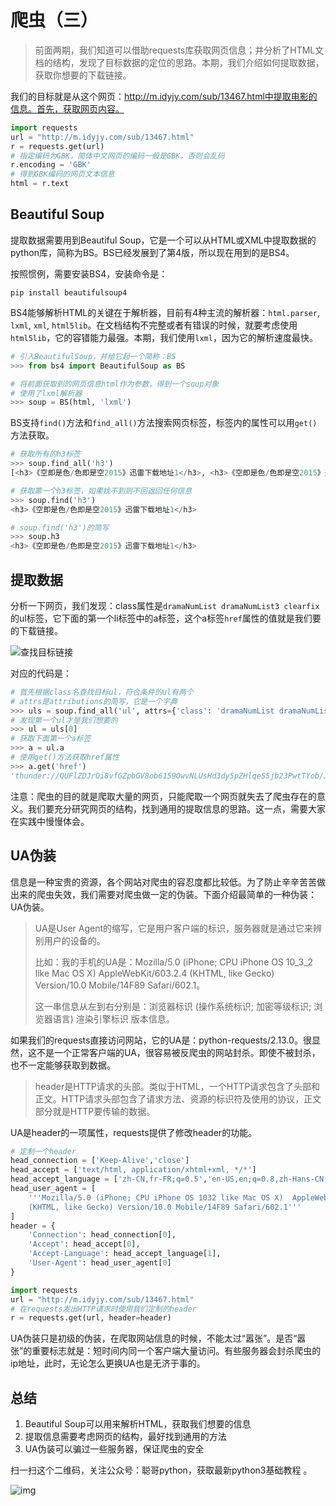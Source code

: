# 爬虫（三）

> 前面两期，我们知道可以借助requests库获取网页信息；并分析了HTML文档的结构，发现了目标数据的定位的思路。本期，我们介绍如何提取数据，获取你想要的下载链接。

我们的目标就是从这个网页：http://m.idyjy.com/sub/13467.html中提取电影的信息。首先，获取网页内容。

```python
import requests
url = "http://m.idyjy.com/sub/13467.html"
r = requests.get(url)
# 指定编码为GBK，简体中文网页的编码一般是GBK，否则会乱码
r.encoding = 'GBK'
# 得到GBK编码的网页文本信息
html = r.text
```

## Beautiful Soup

提取数据需要用到Beautiful Soup，它是一个可以从HTML或XML中提取数据的python库，简称为BS。BS已经发展到了第4版，所以现在用到的是BS4。

按照惯例，需要安装BS4，安装命令是：

```shell
pip install beautifulsoup4
```

BS4能够解析HTML的关键在于解析器，目前有4种主流的解析器：`html.parser`, `lxml`, `xml`, `html5lib`。在文档结构不完整或者有错误的时候，就要考虑使用`html5lib`，它的容错能力最强。本期，我们使用`lxml`，因为它的解析速度最快。

```python
# 引入BeautifulSoup，并给它起一个简称：BS
>>> from bs4 import BeautifulSoup as BS

# 将前面获取到的网页信息html作为参数，得到一个soup对象
# 使用了lxml解析器
>>> soup = BS(html, 'lxml')

```

BS支持`find()`方法和`find_all()`方法搜索网页标签，标签内的属性可以用`get()`方法获取。

```python
# 获取所有的h3标签
>>> soup.find_all('h3')
[<h3>《空即是色/色即是空2015》迅雷下载地址1</h3>, <h3>《空即是色/色即是空2015》迅雷下载地址2</h3>, <h3>《空即是色/色即是空2015》下载说明</h3>, <h3>《空即是色/色即是空2015》详细信息</h3>, <h3>相似推荐</h3>]

# 获取第一个h3标签，如果找不到则不回返回任何信息
>>> soup.find('h3')
<h3>《空即是色/色即是空2015》迅雷下载地址1</h3>

# soup.find('h3')的简写
>>> soup.h3
<h3>《空即是色/色即是空2015》迅雷下载地址1</h3>
```

## 提取数据

分析一下网页，我们发现：class属性是`dramaNumList dramaNumList3 clearfix`的ul标签，它下面的第一个li标签中的a标签，这个a标签`href`属性的值就是我们要的下载链接。

![查找目标链接](http://opa63tcx6.bkt.clouddn.com/pictures/%E6%9F%A5%E6%89%BE%E9%93%BE%E6%8E%A5.png)

对应的代码是：

```python
# 首先根据class名查找目标ul，符合条件的ul有两个
# attrs是attributions的简写，它是一个字典
>>> uls = soup.find_all('ul', attrs={'class': 'dramaNumList dramaNumList3 clearfix'})
# 发现第一个ul才是我们想要的
>>> ul = uls[0]
# 获取下面第一个a标签
>>> a = ul.a
# 使用get()方法获取href属性
>>> a.get('href')
'thunder://QUFlZDJrOi8vfGZpbGV8ob6159OwvNLUsHd3dy5pZHlqeS5jb23PwtTYob/Jq7y0yse/1S4yMDE1LkhEuqvT79bQ19YubXA0fDczMDk2ODIwMXwxOUEzMzRBRjgxQjU3REEzMjc5NjQ5MDIzNjQ1MDA0N3xoPUNaNTI2R0dCNVY0SjdRT1FBWVFaVTNGWTcyUUQ1TDdPfC9aWg=='
```

注意：爬虫的目的就是爬取大量的网页，只能爬取一个网页就失去了爬虫存在的意义。我们要充分研究网页的结构，找到通用的提取信息的思路。这一点，需要大家在实践中慢慢体会。

## UA伪装

信息是一种宝贵的资源，各个网站对爬虫的容忍度都比较低。为了防止辛辛苦苦做出来的爬虫失效，我们需要对爬虫做一定的伪装。下面介绍最简单的一种伪装：UA伪装。

> UA是User Agent的缩写，它是用户客户端的标识，服务器就是通过它来辨别用户的设备的。
>
> 比如：我的手机的UA是：Mozilla/5.0 (iPhone; CPU iPhone OS 10_3_2 like Mac OS X)  AppleWebKit/603.2.4  (KHTML, like Gecko) Version/10.0 Mobile/14F89 Safari/602.1。
>
> 这一串信息从左到右分别是：浏览器标识 (操作系统标识; 加密等级标识; 浏览器语言) 渲染引擎标识 版本信息。

如果我们的requests直接访问网站，它的UA是：python-requests/2.13.0。很显然，这不是一个正常客户端的UA，很容易被反爬虫的网站封杀。即使不被封杀，也不一定能够获取到数据。

> header是HTTP请求的头部。类似于HTML，一个HTTP请求包含了头部和正文。HTTP请求头部包含了请求方法、资源的标识符及使用的协议，正文部分就是HTTP要传输的数据。

UA是header的一项属性，requests提供了修改header的功能。

```python
# 定制一个header
head_connection = ['Keep-Alive','close']
head_accept = ['text/html, application/xhtml+xml, */*']
head_accept_language = ['zh-CN,fr-FR;q=0.5','en-US,en;q=0.8,zh-Hans-CN;q=0.5,zh-Hans;q=0.3']
head_user_agent = [
    '''Mozilla/5.0 (iPhone; CPU iPhone OS 1032 like Mac OS X)  AppleWebKit/603.2.4  
    (KHTML, like Gecko) Version/10.0 Mobile/14F89 Safari/602.1'''
]
header = {
    'Connection': head_connection[0],
    'Accept': head_accept[0],
    'Accept-Language': head_accept_language[1],
    'User-Agent': head_user_agent[0]
}

import requests
url = "http://m.idyjy.com/sub/13467.html"
# 在requests发出HTTP请求时使用我们定制的header
r = requests.get(url, header=header)
```

UA伪装只是初级的伪装，在爬取网站信息的时候，不能太过“嚣张”。是否“嚣张”的重要标志就是：短时间内同一个客户端大量访问。有些服务器会封杀爬虫的ip地址，此时，无论怎么更换UA也是无济于事的。

## 总结

1. Beautiful Soup可以用来解析HTML，获取我们想要的信息
2. 提取信息需要考虑网页的结构，最好找到通用的方法
3. UA伪装可以骗过一些服务器，保证爬虫的安全

扫一扫这个二维码，关注公众号：聪哥python，获取最新python3基础教程 。

![img](http://mmbiz.qpic.cn/mmbiz_jpg/yQOGaRouhVreicib77WTAHp9H3AptSeTuaEiawPVOhthVfTDmOnrKAknibibMH3ADF3KVTUxiabTtDiaiaUrKibYh0QVX0Q/640?wx_fmt=jpeg&tp=webp&wxfrom=5&wx_lazy=1)